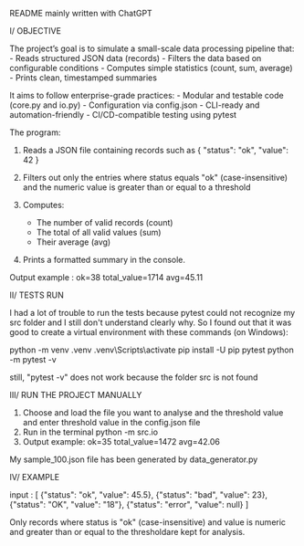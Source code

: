 README mainly written with ChatGPT

I/ OBJECTIVE

The project’s goal is to simulate a small-scale data processing pipeline that:
    - Reads structured JSON data (records)
    - Filters the data based on configurable conditions
    - Computes simple statistics (count, sum, average)
    -  Prints clean, timestamped summaries

It aims to follow enterprise-grade practices:
    - Modular and testable code (core.py and io.py)
    - Configuration via config.json
    - CLI-ready and automation-friendly
    - CI/CD-compatible testing using pytest


The program:

1. Reads a JSON file containing records such as
{ "status": "ok", "value": 42 }

2. Filters out only the entries where status equals "ok" (case-insensitive)
and the numeric value is greater than or equal to a threshold

3. Computes:
    - The number of valid records (count)
    - The total of all valid values (sum)
    - Their average (avg)
4. Prints a formatted summary in the console.

Output example : ok=38 total_value=1714 avg=45.11

II/ TESTS RUN

I had a lot of trouble to run the tests because pytest could not recognize my src folder and I still don't understand clearly why. 
So I found out that it was good to create a virtual environment with these commands (on Windows):

python -m venv .venv
.venv\Scripts\activate
pip install -U pip pytest
python -m pytest -v

still, "pytest -v" does not work because the folder src is not found

III/ RUN THE PROJECT MANUALLY

1. Choose and load the file you want to analyse and the threshold value and enter threshold value in the config.json file
2. Run in the terminal 
python -m src.io
3. Output example:  ok=35 total_value=1472 avg=42.06


My sample_100.json file has been generated by data_generator.py

IV/ EXAMPLE


input : 
[
  {"status": "ok", "value": 45.5},
  {"status": "bad", "value": 23},
  {"status": "OK", "value": "18"},
  {"status": "error", "value": null}
]

Only records where status is "ok" (case-insensitive) and value is numeric and greater than or equal to the thresholdare kept for analysis.